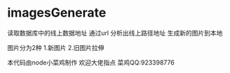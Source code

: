 # imagesGenerate

读取数据库中的线上数据地址 通过url 分析出线上路径地址 生成新的图片到本地

图片分为2种
1.新图片 
2.旧图片拉伸


本代码由node小菜鸡制作 欢迎大佬指点 菜鸡QQ:923398776
